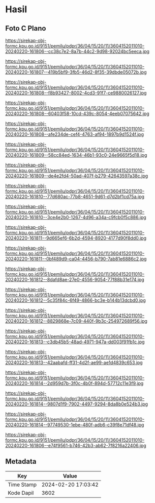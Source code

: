 # Hasil

## Foto C Plano

https://sirekap-obj-formc.kpu.go.id/9151/pemilu/pdpr/36/04/15/20/11/3604152011010-20240220-161806--cc38c7e2-8a7b-44c2-9d98-92024bc5eeca.jpg

https://sirekap-obj-formc.kpu.go.id/9151/pemilu/pdpr/36/04/15/20/11/3604152011010-20240220-161807--419b5bf9-3fb5-46d2-8f35-39dbde05072b.jpg

https://sirekap-obj-formc.kpu.go.id/9151/pemilu/pdpr/36/04/15/20/11/3604152011010-20240220-161808--f8b93427-8002-4cd3-91f7-ce9880026127.jpg

https://sirekap-obj-formc.kpu.go.id/9151/pemilu/pdpr/36/04/15/20/11/3604152011010-20240220-161808--60403f58-10cd-439c-8054-4eeb07075642.jpg

https://sirekap-obj-formc.kpu.go.id/9151/pemilu/pdpr/36/04/15/20/11/3604152011010-20240220-161808--afe234de-cef4-4763-af94-1897b9d1524f.jpg

https://sirekap-obj-formc.kpu.go.id/9151/pemilu/pdpr/36/04/15/20/11/3604152011010-20240220-161809--58cc84ed-1634-46b1-93c0-24e9665f5d18.jpg

https://sirekap-obj-formc.kpu.go.id/9151/pemilu/pdpr/36/04/15/20/11/3604152011010-20240220-161809--de4e2fd4-50ad-407f-b279-42643597a38c.jpg

https://sirekap-obj-formc.kpu.go.id/9151/pemilu/pdpr/36/04/15/20/11/3604152011010-20240220-161810--77d680ac-77b8-4651-9d61-d7d2bf1cd75a.jpg

https://sirekap-obj-formc.kpu.go.id/9151/pemilu/pdpr/36/04/15/20/11/3604152011010-20240220-161810--3ce4e2b0-1267-4d96-a34a-c9fcb0f5c886.jpg

https://sirekap-obj-formc.kpu.go.id/9151/pemilu/pdpr/36/04/15/20/11/3604152011010-20240220-161811--9d665ef6-6b2d-4594-8920-4177d90f8dd0.jpg

https://sirekap-obj-formc.kpu.go.id/9151/pemilu/pdpr/36/04/15/20/11/3604152011010-20240220-161811--0bf489d9-ca04-4456-b790-7ab81e6886c2.jpg

https://sirekap-obj-formc.kpu.go.id/9151/pemilu/pdpr/36/04/15/20/11/3604152011010-20240220-161812--8dafd8ae-27e0-4556-9054-77f88b31e174.jpg

https://sirekap-obj-formc.kpu.go.id/9151/pemilu/pdpr/36/04/15/20/11/3604152011010-20240220-161812--5c35f84c-6f49-4866-bc3e-b144b13dcbd0.jpg

https://sirekap-obj-formc.kpu.go.id/9151/pemilu/pdpr/36/04/15/20/11/3604152011010-20240220-161812--8829868e-7c09-440f-9b3c-254972689f56.jpg

https://sirekap-obj-formc.kpu.go.id/9151/pemilu/pdpr/36/04/15/20/11/3604152011010-20240220-161813--c3db45b5-48ad-4971-947a-dd003f91fb1c.jpg

https://sirekap-obj-formc.kpu.go.id/9151/pemilu/pdpr/36/04/15/20/11/3604152011010-20240220-161813--42aabafd-ff31-4d2f-ae99-ae1d4839c653.jpg

https://sirekap-obj-formc.kpu.go.id/9151/pemilu/pdpr/36/04/15/20/11/3604152011010-20240220-161814--2d959d7b-3f0c-4b0f-894d-57712c11e3f9.jpg

https://sirekap-obj-formc.kpu.go.id/9151/pemilu/pdpr/36/04/15/20/11/3604152011010-20240220-161814--9807d1f9-7902-4497-9294-8da8b0e524b3.jpg

https://sirekap-obj-formc.kpu.go.id/9151/pemilu/pdpr/36/04/15/20/11/3604152011010-20240220-161814--97749530-1ebe-480f-adb6-c39f8e71df48.jpg

https://sirekap-obj-formc.kpu.go.id/9151/pemilu/pdpr/36/04/15/20/11/3604152011010-20240220-161806--e74f9561-b746-42b3-ab62-7f8216a22406.jpg


## Metadata

| Key        | Value               |
| ---------- | ------------------- |
| Time Stamp | 2024-02-20 17:03:42 |
| Kode Dapil | 3602                |



